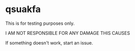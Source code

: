 # qsuakfa
This is for testing purposes only.

I AM NOT RESPONSIBLE FOR ANY DAMAGE THIS CAUSES

If something doesn't work, start an issue.
